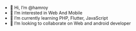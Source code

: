 - 👋 Hi, I’m @hamroy
- 👀 I’m interested in Web And Mobile
- 🌱 I’m currently learning PHP, Flutter, JavaScript
- 💞️ I’m looking to collaborate on Web and android developer

<!---
hamroy/hamroy is a ✨ special ✨ repository because its `README.md` (this file) appears on your GitHub profile.
You can click the Preview link to take a look at your changes.
--->
